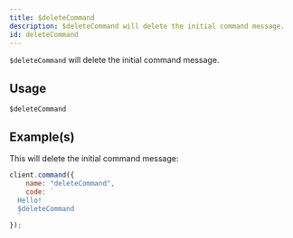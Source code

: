 ```yaml
---
title: $deleteCommand
description: $deleteCommand will delete the initial command message.
id: deleteCommand
---
```


`$deleteCommand` will delete the initial command message.

## Usage

```aoi
$deleteCommand
```

## Example(s)

This will delete the initial command message:

```javascript
client.command({
    name: "deleteCommand",
    code: `
  Hello!
  $deleteCommand
  `
});
```
